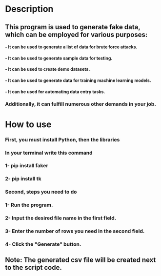 # Description
## This program is used to generate fake data, which can be employed for various purposes:
#### - It can be used to generate a list of data for brute force attacks.
#### - It can be used to generate sample data for testing.
#### - It can be used to create demo datasets.
#### - It can be used to generate data for training machine learning models.
#### - It can be used for automating data entry tasks.
### Additionally, it can fulfill numerous other demands in your job.

# How to use
### **First, you must install Python, then the libraries**
### In your terminal write this command
### 1- pip install faker
### 2- pip install tk
### **Second, steps you need to do**
### 1- Run the program.
### 2- Input the desired file name in the first field.
### 3- Enter the number of rows you need in the second field.
### 4- Click the "Generate" button.
## **Note:** The generated csv file will be created next to the script code.
